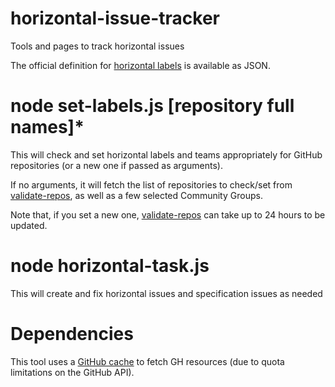 # horizontal-issue-tracker

Tools and pages to track horizontal issues

The official definition for [horizontal labels](https://w3c.github.io/hr-labels.json) is available as JSON.

# node set-labels.js [repository full names]*

This will check and set horizontal labels and teams appropriately for GitHub repositories (or a new one if passed as arguments).

If no arguments, it will fetch the list of repositories to check/set from [validate-repos](https://w3c.github.io/validate-repos/hr-repos.json), as well as a few selected Community Groups.

Note that, if you set a new one, [validate-repos](https://w3c.github.io/validate-repos/hr-repos.json) can take up to 24 hours to be updated.

# node horizontal-task.js

This will create and fix horizontal issues and specification issues as needed

# Dependencies

This tool uses a [GitHub cache](https://github.com/plehegar/github-cache/) to fetch GH resources (due to quota limitations on the GitHub API).
